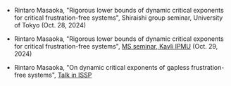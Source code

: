 - Rintaro Masaoka, "Rigorous lower bounds of dynamic critical exponents for critical frustration-free systems", Shiraishi group seminar, University of Tokyo (Oct. 28, 2024)

- Rintaro Masaoka, "Rigorous lower bounds of dynamic critical exponents for critical frustration-free systems", [MS seminar, Kavli IPMU](https://db.ipmu.jp/seminar/?seminar_id=3254) (Oct. 29, 2024)

- Rintaro Masaoka, "On dynamic critical exponents of gapless frustration-free systems", [Talk in ISSP](https://www.issp.u-tokyo.ac.jp/maincontents/seminar/all2_en.html?pid=25487)